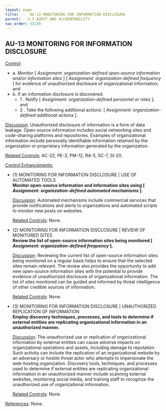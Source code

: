 ```yaml
---
layout: page
title: --  AU-13 MONITORING FOR INFORMATION DISCLOSURE 
parent: . 3.3 AUDIT AND ACCOUNTABILITY
nav_order: 33130 
---
```


## AU-13 MONITORING FOR INFORMATION DISCLOSURE

<ins>Control</ins>:

* a. Monitor [ _Assignment: organization-defined open-source information and/or information sites_ ] [ _Assignment: organization-defined frequency_ ] for evidence of unauthorized disclosure of organizational information; and
* b. If an information disclosure is discovered:
    * 1 . Notify [ _Assignment: organization-defined personnel or roles_ ]; and
    * 2 . Take the following additional actions: [ _Assignment: organization-defined additional actions_ ].

<ins>Discussion</ins>: Unauthorized disclosure of information is a form of data leakage. Open-source information includes social networking sites and code-sharing platforms and repositories. Examples of organizational information include personally identifiable information retained by the organization or proprietary information generated by the organization.

<ins>Related Controls</ins>: AC-22, PE-3, PM-12, RA-5, SC-7, SI-20.

<ins>Control Enhancements<ins>:

* (1) MONITORING FOR INFORMATION DISCLOSURE | USE OF AUTOMATED TOOLS<br>
**Monitor open-source information and information sites using [ _Assignment: organization-defined automated mechanisms_ ].**

    <ins>Discussion</ins>: Automated mechanisms include commercial services that provide notifications and alerts to organizations and automated scripts to monitor new posts on websites.

    <ins>Related Controls</ins>: None.

* (2) MONITORING FOR INFORMATION DISCLOSURE | REVIEW OF MONITORED SITES<br>
**Review the list of open-source information sites being monitored [ _Assignment: organization-defined frequency_ ].**

    <ins>Discussion</ins>: Reviewing the current list of open-source information sites being monitored on a regular basis helps to ensure that the selected sites remain relevant. The review also provides the opportunity to add new open-source information sites with the potential to provide evidence of unauthorized disclosure of organizational information. The list of sites monitored can be guided and informed by threat intelligence of other credible sources of information.

    <ins>Related Controls</ins>: None.

* (3) MONITORING FOR INFORMATION DISCLOSURE | UNAUTHORIZED REPLICATION OF INFORMATION<br>
**Employ discovery techniques, processes, and tools to determine if external entities are replicating organizational information in an unauthorized manner.**

    <ins>Discussion</ins>: The unauthorized use or replication of organizational information by external entities can cause adverse impacts on organizational operations and assets, including damage to reputation. Such activity can include the replication of an organizational website by an adversary or hostile threat actor who attempts to impersonate the web-hosting organization. Discovery tools, techniques, and processes used to determine if external entities are replicating organizational information in an unauthorized manner include scanning external websites, monitoring social media, and training staff to recognize the unauthorized use of organizational information.

    <ins>Related Controls</ins>: None.

<ins>References</ins>: None.
